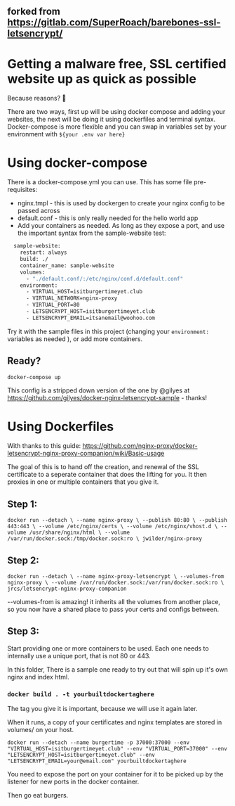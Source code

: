 ## forked from https://gitlab.com/SuperRoach/barebones-ssl-letsencrypt/
# Getting a malware free, SSL certified website up as quick as possible
Because reasons? 🤷

There are two ways, first up will be using docker compose and adding your websites, the next will be doing it using dockerfiles and terminal syntax. Docker-compose is more flexible and you can swap in variables set by your environment with `${your .env var here}`

# Using docker-compose

There is a docker-compose.yml you can use. This has some file pre-requisites:

* nginx.tmpl - this is used by dockergen to create your nginx config to be passed across
* default.conf - this is only really needed for the hello world app
* Add your containers as needed. As long as they expose a port, and use the important syntax from the sample-website test:

```bash
  sample-website:
    restart: always
    build: ./
    container_name: sample-website
    volumes:
      - "./default.conf/:/etc/nginx/conf.d/default.conf"
    environment:
      - VIRTUAL_HOST=isitburgertimeyet.club
      - VIRTUAL_NETWORK=nginx-proxy
      - VIRTUAL_PORT=80
      - LETSENCRYPT_HOST=isitburgertimeyet.club
      - LETSENCRYPT_EMAIL=itsanemail@woohoo.com
```

Try it with the sample files in this project (changing your `environment:` variables as needed ), or add more containers.

## Ready? 
```bash
docker-compose up
```

This config is a stripped down version of the one by @gilyes at https://github.com/gilyes/docker-nginx-letsencrypt-sample - thanks!



# Using Dockerfiles

With thanks to this guide: https://github.com/nginx-proxy/docker-letsencrypt-nginx-proxy-companion/wiki/Basic-usage 

The goal of this is to hand off the creation, and renewal of the SSL certificate to a seperate container that does the lifting for you. It then proxies in one or multiple containers that you give it.

## Step 1:
`docker run --detach \
    --name nginx-proxy \
    --publish 80:80 \
    --publish 443:443 \
    --volume /etc/nginx/certs \
    --volume /etc/nginx/vhost.d \
    --volume /usr/share/nginx/html \
    --volume /var/run/docker.sock:/tmp/docker.sock:ro \
    jwilder/nginx-proxy`

## Step 2:

`docker run --detach \
    --name nginx-proxy-letsencrypt \
    --volumes-from nginx-proxy \
    --volume /var/run/docker.sock:/var/run/docker.sock:ro \
    jrcs/letsencrypt-nginx-proxy-companion`

--volumes-from is amazing! it inherits all the volumes from another place, so you now have a shared place to pass your certs and configs between.

## Step 3: 
Start providing one or more containers to be used. Each one needs to internally use a unique port, that is not 80 or 443.

In this folder, There is a sample one ready to try out that will spin up it's own nginx and index html.
### `docker build . -t yourbuiltdockertaghere`
The tag you give it is important, because we will use it again later.



When it runs, a copy of your certificates and nginx templates are stored in volumes/ on your host.

`docker run --detach --name burgertime -p 37000:37000 --env "VIRTUAL_HOST=isitburgertimeyet.club" --env "VIRTUAL_PORT=37000" --env "LETSENCRYPT_HOST=isitburgertimeyet.club" --env "LETSENCRYPT_EMAIL=your@email.com" yourbuiltdockertaghere`

You need to expose the port on your container for it to be picked up by the listener for new ports in the docker container.

Then go eat burgers.
